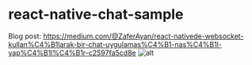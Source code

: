 # react-native-chat-sample
Blog post: https://medium.com/@ZaferAyan/react-nativede-websocket-kullan%C4%B1larak-bir-chat-uygulamas%C4%B1-nas%C4%B1l-yap%C4%B1l%C4%B1r-c2597fa5cd8e
![alt](https://raw.githubusercontent.com/ozcanzaferayan/react-native-chat-sample/master/art/react_native_websocket_chat.png)